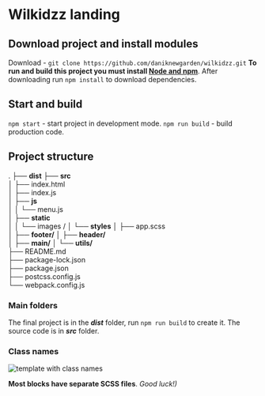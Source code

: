 # Wilkidzz landing

## Download project and install modules

Download - `git clone https://github.com/daniknewgarden/wilkidzz.git`
**To run and build this project you must install [Node and npm](https://nodejs.org/en/download/)**.
After downloading run `npm install` to download dependencies.

## Start and build

`npm start` - start project in development mode.
`npm run build` - build production code.

## Project structure

.
├── **dist**
├── **src**  
│ ├── index.html  
│ ├── index.js  
│ ├── **js**  
│ │ └── menu.js  
│ ├── **static**  
│ │ └── images /
│ └── **styles**
│ ├── app.scss  
│ ├── **footer/**
│ ├── **header/**  
│ ├── **main/**
│ └── **utils/**  
├── README.md  
├── package-lock.json  
├── package.json  
├── postcss.config.js  
└── webpack.config.js

### Main folders

The final project is in the **_dist_** folder, run `npm run build` to create it.
The source code is in **_src_** folder.

### Class names

![template with class names](https://i.imgur.com/iG0brFm.png)

**Most blocks have separate SCSS files**.
_Good luck!)_
